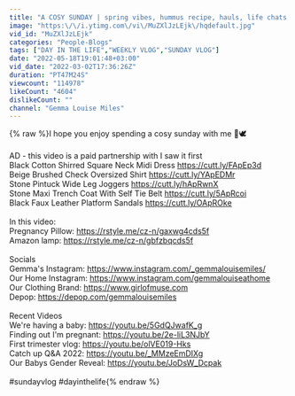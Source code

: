 ```yaml
---
title: "A COSY SUNDAY | spring vibes, hummus recipe, hauls, life chats & homemade fajita nachos!"
image: "https:\/\/i.ytimg.com\/vi\/MuZXlJzLEjk\/hqdefault.jpg"
vid_id: "MuZXlJzLEjk"
categories: "People-Blogs"
tags: ["DAY IN THE LIFE","WEEKLY VLOG","SUNDAY VLOG"]
date: "2022-05-18T19:01:48+03:00"
vid_date: "2022-03-02T17:36:26Z"
duration: "PT47M24S"
viewcount: "114978"
likeCount: "4604"
dislikeCount: ""
channel: "Gemma Louise Miles"
---
```

{% raw %}I hope you enjoy spending a cosy sunday with me 🤍🕊<br /><br />AD - this video is a paid partnership with I saw it first <br />Black Cotton Shirred Square Neck Midi Dress <a rel="nofollow" target="blank" href="https://cutt.ly/FApEp3d">https://cutt.ly/FApEp3d</a><br />Beige Brushed Check Oversized Shirt <a rel="nofollow" target="blank" href="https://cutt.ly/YApEDMr">https://cutt.ly/YApEDMr</a><br />Stone Pintuck Wide Leg Joggers <a rel="nofollow" target="blank" href="https://cutt.ly/hApRwnX">https://cutt.ly/hApRwnX</a><br />Stone Maxi Trench Coat With Self Tie Belt <a rel="nofollow" target="blank" href="https://cutt.ly/5ApRcoi">https://cutt.ly/5ApRcoi</a><br />Black Faux Leather Platform Sandals <a rel="nofollow" target="blank" href="https://cutt.ly/OApROke">https://cutt.ly/OApROke</a><br /><br />In this video: <br />Pregnancy Pillow: <a rel="nofollow" target="blank" href="https://rstyle.me/cz-n/gaxwg4cds5f">https://rstyle.me/cz-n/gaxwg4cds5f</a><br />Amazon lamp: <a rel="nofollow" target="blank" href="https://rstyle.me/cz-n/gbfzbqcds5f">https://rstyle.me/cz-n/gbfzbqcds5f</a><br /><br />Socials<br />Gemma's Instagram: <a rel="nofollow" target="blank" href="https://www.instagram.com/_gemmalouisemiles/">https://www.instagram.com/_gemmalouisemiles/</a><br />Our Home Instagram: <a rel="nofollow" target="blank" href="https://www.instagram.com/gemmalouiseathome">https://www.instagram.com/gemmalouiseathome</a><br />Our Clothing Brand: <a rel="nofollow" target="blank" href="https://www.girlofmuse.com">https://www.girlofmuse.com</a><br />Depop: <a rel="nofollow" target="blank" href="https://depop.com/gemmalouisemiles">https://depop.com/gemmalouisemiles</a><br /><br />Recent Videos <br />We're having a baby: <a rel="nofollow" target="blank" href="https://youtu.be/5GdQJwafK_g">https://youtu.be/5GdQJwafK_g</a><br />Finding out I'm pregnant: <a rel="nofollow" target="blank" href="https://youtu.be/2e-liL3NJbY">https://youtu.be/2e-liL3NJbY</a><br />First trimester vlog: <a rel="nofollow" target="blank" href="https://youtu.be/olVE019-Hks">https://youtu.be/olVE019-Hks</a><br />Catch up Q&amp;A 2022: <a rel="nofollow" target="blank" href="https://youtu.be/_MMzeEmDIXg">https://youtu.be/_MMzeEmDIXg</a><br />Our Babys Gender Reveal: <a rel="nofollow" target="blank" href="https://youtu.be/JoDsW_Dcpak">https://youtu.be/JoDsW_Dcpak</a><br /><br />#sundayvlog #dayinthelife{% endraw %}
